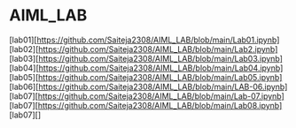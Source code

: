 # AIML_LAB
[lab01][https://github.com/Saiteja2308/AIML_LAB/blob/main/Lab01.ipynb]<br>
[lab02][https://github.com/Saiteja2308/AIML_LAB/blob/main/Lab2.ipynb]<br>
[lab03][https://github.com/Saiteja2308/AIML_LAB/blob/main/Lab03.ipynb]<br>
[lab04][https://github.com/Saiteja2308/AIML_LAB/blob/main/Lab04.ipynb]<br>
[lab05][https://github.com/Saiteja2308/AIML_LAB/blob/main/Lab05.ipynb]<br>
[lab06][https://github.com/Saiteja2308/AIML_LAB/blob/main/LAB-06.ipynb]<br>
[lab07][https://github.com/Saiteja2308/AIML_LAB/blob/main/Lab-07.ipynb]<br>
[lab07][https://github.com/Saiteja2308/AIML_LAB/blob/main/Lab08.ipynb]<br>
[lab07][]<br>
